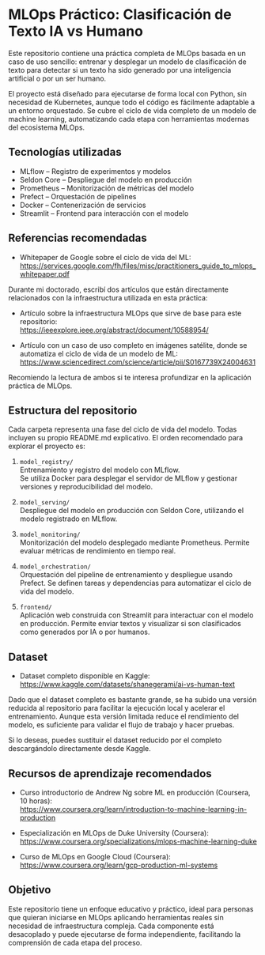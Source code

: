 # MLOps Práctico: Clasificación de Texto IA vs Humano

Este repositorio contiene una práctica completa de MLOps basada en un caso de uso sencillo: entrenar y desplegar un modelo de clasificación de texto para detectar si un texto ha sido generado por una inteligencia artificial o por un ser humano.

El proyecto está diseñado para ejecutarse de forma local con Python, sin necesidad de Kubernetes, aunque todo el código es fácilmente adaptable a un entorno orquestado. Se cubre el ciclo de vida completo de un modelo de machine learning, automatizando cada etapa con herramientas modernas del ecosistema MLOps.

## Tecnologías utilizadas

- MLflow – Registro de experimentos y modelos
- Seldon Core – Despliegue del modelo en producción
- Prometheus – Monitorización de métricas del modelo
- Prefect – Orquestación de pipelines
- Docker – Contenerización de servicios
- Streamlit – Frontend para interacción con el modelo

## Referencias recomendadas

- Whitepaper de Google sobre el ciclo de vida del ML:  
  https://services.google.com/fh/files/misc/practitioners_guide_to_mlops_whitepaper.pdf

Durante mi doctorado, escribí dos artículos que están directamente relacionados con la infraestructura utilizada en esta práctica:

- Artículo sobre la infraestructura MLOps que sirve de base para este repositorio:  
  https://ieeexplore.ieee.org/abstract/document/10588954/

- Artículo con un caso de uso completo en imágenes satélite, donde se automatiza el ciclo de vida de un modelo de ML:  
  https://www.sciencedirect.com/science/article/pii/S0167739X24004631

Recomiendo la lectura de ambos si te interesa profundizar en la aplicación práctica de MLOps.

## Estructura del repositorio

Cada carpeta representa una fase del ciclo de vida del modelo. Todas incluyen su propio README.md explicativo. El orden recomendado para explorar el proyecto es:

1. `model_registry/`  
   Entrenamiento y registro del modelo con MLflow.  
   Se utiliza Docker para desplegar el servidor de MLflow y gestionar versiones y reproducibilidad del modelo.

2. `model_serving/`  
   Despliegue del modelo en producción con Seldon Core, utilizando el modelo registrado en MLflow.

3. `model_monitoring/`  
   Monitorización del modelo desplegado mediante Prometheus. Permite evaluar métricas de rendimiento en tiempo real.

4. `model_orchestration/`  
   Orquestación del pipeline de entrenamiento y despliegue usando Prefect. Se definen tareas y dependencias para automatizar el ciclo de vida del modelo.

5. `frontend/`  
   Aplicación web construida con Streamlit para interactuar con el modelo en producción. Permite enviar textos y visualizar si son clasificados como generados por IA o por humanos.

## Dataset

- Dataset completo disponible en Kaggle:  
  https://www.kaggle.com/datasets/shanegerami/ai-vs-human-text

Dado que el dataset completo es bastante grande, se ha subido una versión reducida al repositorio para facilitar la ejecución local y acelerar el entrenamiento. Aunque esta versión limitada reduce el rendimiento del modelo, es suficiente para validar el flujo de trabajo y hacer pruebas.

Si lo deseas, puedes sustituir el dataset reducido por el completo descargándolo directamente desde Kaggle.

## Recursos de aprendizaje recomendados

- Curso introductorio de Andrew Ng sobre ML en producción (Coursera, 10 horas):  
  https://www.coursera.org/learn/introduction-to-machine-learning-in-production

- Especialización en MLOps de Duke University (Coursera):  
  https://www.coursera.org/specializations/mlops-machine-learning-duke

- Curso de MLOps en Google Cloud (Coursera):  
  https://www.coursera.org/learn/gcp-production-ml-systems

## Objetivo

Este repositorio tiene un enfoque educativo y práctico, ideal para personas que quieran iniciarse en MLOps aplicando herramientas reales sin necesidad de infraestructura compleja. Cada componente está desacoplado y puede ejecutarse de forma independiente, facilitando la comprensión de cada etapa del proceso.